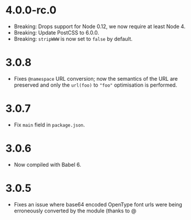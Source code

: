 # 4.0.0-rc.0

* Breaking: Drops support for Node 0.12, we now require at least Node 4.
* Breaking: Update PostCSS to 6.0.0.
* Breaking: `stripWWW` is now set to `false` by default.

# 3.0.8

* Fixes `@namespace` URL conversion; now the semantics of the URL are preserved
  and only the `url(foo)` to `"foo"` optimisation is performed.

# 3.0.7

* Fix `main` field in `package.json`.

# 3.0.6

* Now compiled with Babel 6.

# 3.0.5

* Fixes an issue where base64 encoded OpenType font urls were being erroneously
  converted by the module (thanks to @